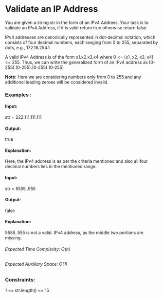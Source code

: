 # Validate an IP Address
You are given a string str in the form of an IPv4 Address. Your task is to validate an IPv4 Address, if it is valid return true otherwise return false.

IPv4 addresses are canonically represented in dot-decimal notation, which consists of four decimal numbers, each ranging from 0 to 255, separated by dots, e.g., 172.16.254.1

A valid IPv4 Address is of the form x1.x2.x3.x4 where 0 <= (x1, x2, x3, x4) <= 255. Thus, we can write the generalized form of an IPv4 address as (0-255).(0-255).(0-255).(0-255)

**Note:** Here we are considering numbers only from 0 to 255 and any additional leading zeroes will be considered invalid.

### Examples :
#### Input:
str = 222.111.111.111
#### Output:
true
#### Explanation:
Here, the IPv4 address is as per the criteria mentioned and also all four decimal numbers lies in the mentioned range.

#### Input:
str = 5555..555
#### Output:
false
#### Explanation:
5555..555 is not a valid. IPv4 address, as the middle two portions are missing.

###### Expected Time Complexity: O(n)
###### Expected Auxiliary Space: O(1)

### Constraints:
1 <= str.length() <= 15

